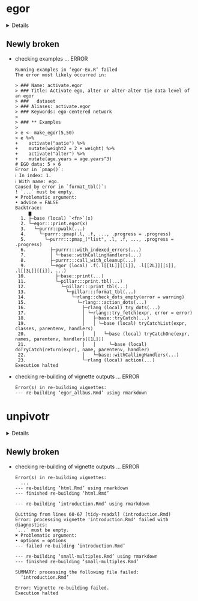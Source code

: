 # egor

<details>

* Version: 1.24.2
* GitHub: https://github.com/tilltnet/egor
* Source code: https://github.com/cran/egor
* Date/Publication: 2024-02-02 05:30:02 UTC
* Number of recursive dependencies: 89

Run `revdepcheck::cloud_details(, "egor")` for more info

</details>

## Newly broken

*   checking examples ... ERROR
    ```
    Running examples in ‘egor-Ex.R’ failed
    The error most likely occurred in:
    
    > ### Name: activate.egor
    > ### Title: Activate ego, alter or alter-alter tie data level of an egor
    > ###   dataset
    > ### Aliases: activate.egor
    > ### Keywords: ego-centered network
    > 
    > ### ** Examples
    > 
    > e <- make_egor(5,50)
    > e %>% 
    +    activate("aatie") %>% 
    +    mutate(weight2 = 2 + weight) %>% 
    +    activate("alter") %>% 
    +    mutate(age.years = age.years^3)
    # EGO data: 5 × 6
    Error in `pmap()`:
    ℹ In index: 1.
    ℹ With name: ego.
    Caused by error in `format_tbl()`:
    ! `...` must be empty.
    ✖ Problematic argument:
    • advice = FALSE
    Backtrace:
         ▆
      1. ├─base (local) `<fn>`(x)
      2. └─egor:::print.egor(x)
      3.   └─purrr::pwalk(...)
      4.     └─purrr::pmap(.l, .f, ..., .progress = .progress)
      5.       └─purrr:::pmap_("list", .l, .f, ..., .progress = .progress)
      6.         ├─purrr:::with_indexed_errors(...)
      7.         │ └─base::withCallingHandlers(...)
      8.         ├─purrr:::call_with_cleanup(...)
      9.         └─egor (local) .f(.l[[1L]][[i]], .l[[2L]][[i]], .l[[3L]][[i]], ...)
     10.           ├─base::print(...)
     11.           └─pillar:::print.tbl(...)
     12.             └─pillar:::print_tbl(...)
     13.               └─pillar:::format_tbl(...)
     14.                 └─rlang::check_dots_empty(error = warning)
     15.                   └─rlang:::action_dots(...)
     16.                     ├─rlang (local) try_dots(...)
     17.                     │ └─rlang::try_fetch(expr, error = error)
     18.                     │   ├─base::tryCatch(...)
     19.                     │   │ └─base (local) tryCatchList(expr, classes, parentenv, handlers)
     20.                     │   │   └─base (local) tryCatchOne(expr, names, parentenv, handlers[[1L]])
     21.                     │   │     └─base (local) doTryCatch(return(expr), name, parentenv, handler)
     22.                     │   └─base::withCallingHandlers(...)
     23.                     └─rlang (local) action(...)
    Execution halted
    ```

*   checking re-building of vignette outputs ... ERROR
    ```
    Error(s) in re-building vignettes:
    --- re-building ‘egor_allbus.Rmd’ using rmarkdown
    ```

# unpivotr

<details>

* Version: 0.6.4
* GitHub: https://github.com/nacnudus/unpivotr
* Source code: https://github.com/cran/unpivotr
* Date/Publication: 2024-11-30 21:30:02 UTC
* Number of recursive dependencies: 89

Run `revdepcheck::cloud_details(, "unpivotr")` for more info

</details>

## Newly broken

*   checking re-building of vignette outputs ... ERROR
    ```
    Error(s) in re-building vignettes:
      ...
    --- re-building ‘html.Rmd’ using rmarkdown
    --- finished re-building ‘html.Rmd’
    
    --- re-building ‘introduction.Rmd’ using rmarkdown
    
    Quitting from lines 60-67 [tidy-readxl] (introduction.Rmd)
    Error: processing vignette 'introduction.Rmd' failed with diagnostics:
    `...` must be empty.
    ✖ Problematic argument:
    • options = options
    --- failed re-building ‘introduction.Rmd’
    
    --- re-building ‘small-multiples.Rmd’ using rmarkdown
    --- finished re-building ‘small-multiples.Rmd’
    
    SUMMARY: processing the following file failed:
      ‘introduction.Rmd’
    
    Error: Vignette re-building failed.
    Execution halted
    ```

